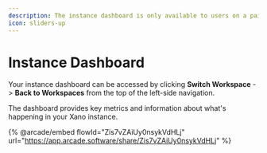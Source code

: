 ```yaml
---
description: The instance dashboard is only available to users on a paid plan.
icon: sliders-up
---
```


# Instance Dashboard

Your instance dashboard can be accessed by clicking **Switch Workspace** -> **Back to Workspaces** from the top of the left-side navigation.

The dashboard provides key metrics and information about what's happening in your Xano instance.

{% @arcade/embed flowId="Zis7vZAiUy0nsykVdHLj" url="https://app.arcade.software/share/Zis7vZAiUy0nsykVdHLj" %}

